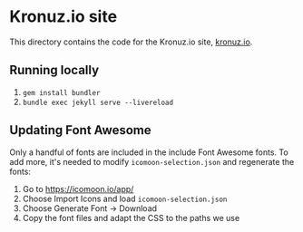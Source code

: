 # Kronuz.io site

This directory contains the code for the Kronuz.io site, [kronuz.io](https://kronuz.io).


## Running locally

1. `gem install bundler`
2. `bundle exec jekyll serve --livereload`


## Updating Font Awesome
Only a handful of fonts are included in the include Font Awesome fonts. To add
more, it's needed to modify `icomoon-selection.json` and regenerate the fonts:

1. Go to <https://icomoon.io/app/>
2. Choose Import Icons and load `icomoon-selection.json`
3. Choose Generate Font → Download
4. Copy the font files and adapt the CSS to the paths we use
